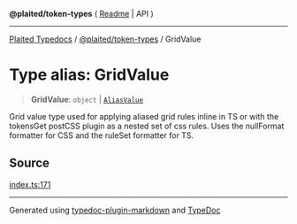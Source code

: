 **@plaited/token-types** ( [Readme](../README.md) \| API )

***

[Plaited Typedocs](../../../modules.md) / [@plaited/token-types](../modules.md) / GridValue

# Type alias: GridValue

> **GridValue**: `object` \| [`AliasValue`](AliasValue.md)

Grid value type used for applying aliased grid rules inline in TS or
with the tokensGet postCSS plugin as a nested set of css rules.
Uses the nullFormat formatter for CSS and the ruleSet formatter for TS.

## Source

[index.ts:171](https://github.com/plaited/plaited/blob/95d1a1b/libs/token-types/src/index.ts#L171)

***

Generated using [typedoc-plugin-markdown](https://www.npmjs.com/package/typedoc-plugin-markdown) and [TypeDoc](https://typedoc.org/)

